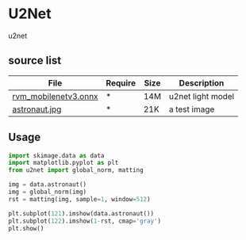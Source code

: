 # U2Net
u2net

## source list
| File | Require | Size | Description |
| --- | --- | --- | --- |
| [rvm_mobilenetv3.onnx](https://download.s21i.faiusr.com/18840315/0/2/ABUIABAAGAAgmJe_jQYozMD7nAY?f=rvm_mobilenetv3.onnx&v=1638894488) | * | 14M | u2net light model |
| [astronaut.jpg](http://18840315.s21d-18.faiusrd.com/0/2/ABUIABACGAAgsZypjQYo_9f13QIwgAQ4gAQ.jpg?f=astronaut.jpg&v=1638551089) | * | 21K | a test image |

## Usage
```python
import skimage.data as data
import matplotlib.pyplot as plt
from u2net import global_norm, matting

img = data.astronaut()
img = global_norm(img)
rst = matting(img, sample=1, window=512)

plt.subplot(121).imshow(data.astronaut())
plt.subplot(122).imshow(1-rst, cmap='gray')
plt.show()
```